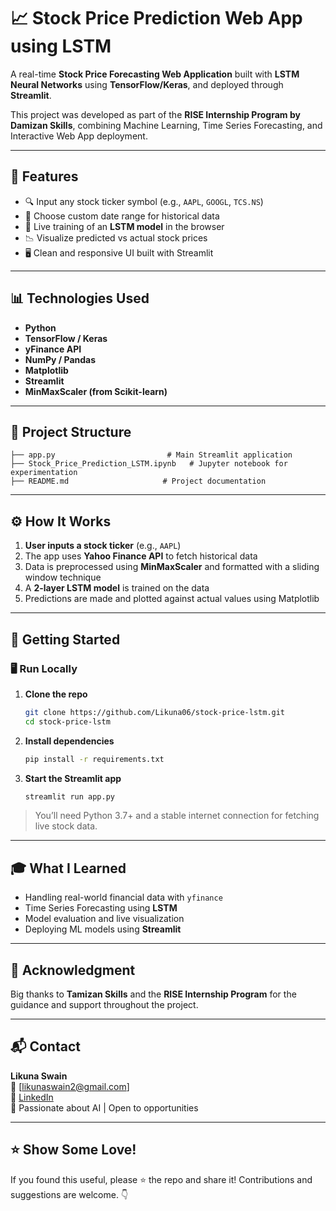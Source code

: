 
# 📈 Stock Price Prediction Web App using LSTM

A real-time **Stock Price Forecasting Web Application** built with **LSTM Neural Networks** using **TensorFlow/Keras**, and deployed through **Streamlit**.

This project was developed as part of the **RISE Internship Program by Damizan Skills**, combining Machine Learning, Time Series Forecasting, and Interactive Web App deployment.

---

## 🚀 Features

- 🔍 Input any stock ticker symbol (e.g., `AAPL`, `GOOGL`, `TCS.NS`)
- 📅 Choose custom date range for historical data
- 🧠 Live training of an **LSTM model** in the browser
- 📉 Visualize predicted vs actual stock prices
- 🖥️ Clean and responsive UI built with Streamlit

---

## 📊 Technologies Used

- **Python**  
- **TensorFlow / Keras**  
- **yFinance API**  
- **NumPy / Pandas**  
- **Matplotlib**  
- **Streamlit**  
- **MinMaxScaler (from Scikit-learn)**

---

## 📁 Project Structure

```
├── app.py                         # Main Streamlit application
├── Stock_Price_Prediction_LSTM.ipynb   # Jupyter notebook for experimentation
├── README.md                     # Project documentation
```

---

## ⚙️ How It Works

1. **User inputs a stock ticker** (e.g., `AAPL`)
2. The app uses **Yahoo Finance API** to fetch historical data
3. Data is preprocessed using **MinMaxScaler** and formatted with a sliding window technique
4. A **2-layer LSTM model** is trained on the data
5. Predictions are made and plotted against actual values using Matplotlib

---

## 🚀 Getting Started

### 🖥️ Run Locally

1. **Clone the repo**
   ```bash
   git clone https://github.com/Likuna06/stock-price-lstm.git
   cd stock-price-lstm
   ```

2. **Install dependencies**
   ```bash
   pip install -r requirements.txt
   ```

3. **Start the Streamlit app**
   ```bash
   streamlit run app.py
   ```

> You’ll need Python 3.7+ and a stable internet connection for fetching live stock data.

---


## 🎓 What I Learned

- Handling real-world financial data with `yfinance`
- Time Series Forecasting using **LSTM**
- Model evaluation and live visualization
- Deploying ML models using **Streamlit**

---

## 🙏 Acknowledgment

Big thanks to **Tamizan Skills** and the **RISE Internship Program** for the guidance and support throughout the project.

---

## 📬 Contact

**Likuna Swain**  
📧 [likunaswain2@gmail.com]  
🔗 [LinkedIn](https://www.linkedin.com/in/likuna-swain-b25208346/)  
🐍 Passionate about AI | Open to opportunities

---

## ⭐ Show Some Love!

If you found this useful, please ⭐ the repo and share it! Contributions and suggestions are welcome. 👇

